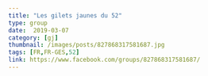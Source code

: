 ```yaml
---
title: "Les gilets jaunes du 52"
type: group
date:  2019-03-07
category: [gj]
thumbnail: /images/posts/827868317581687.jpg
tags: [FR,FR-GES,52]
link: https://www.facebook.com/groups/827868317581687/
---
```

